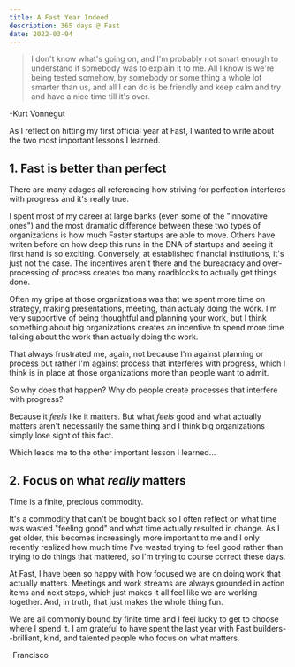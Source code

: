```yaml
---
title: A Fast Year Indeed
description: 365 days @ Fast 
date: 2022-03-04
---
```


> I don't know what's going on, and I'm probably not smart enough to understand if somebody was to explain it to me. All I know is we're being tested somehow, by somebody or some thing a whole lot smarter than us, and all I can do is be friendly and keep calm and try and have a nice time till it's over.

-Kurt Vonnegut

As I reflect on hitting my first official year at Fast, I wanted to write about the two most important lessons I learned.

## 1. Fast is better than perfect

There are many adages all referencing how striving for perfection interferes with progress and it's really true. 

I spent most of my career at large banks (even some of the "innovative ones") and the most dramatic difference between these two types of organizations is how much Faster startups are able to move. Others have writen before on how deep this runs in the DNA of startups and seeing it first hand is so exciting. Conversely, at established financial institutions, it's just not the case. The incentives aren't there and the bureacracy and over-processing of process creates too many roadblocks to actually get things done.

Often my gripe at those organizations was that we spent more time on strategy, making presentations, meeting, than actualy doing the work. I'm very supportive of being thoughtful and planning your work, but I think something about big organizations creates an incentive to spend more time talking about the work than actually doing the work.

That always frustrated me, again, not because I'm against planning or process but rather I'm against process that interferes with progress, which I think is in place at those organizations more than people want to admit. 

So why does that happen? Why do people create processes that interfere with progress?

Because it *feels* like it matters. But what *feels* good and what actually matters aren't necessarily the same thing and I think big organizations simply lose sight of this fact.

Which leads me to the other important lesson I learned...

## 2. Focus on what *really* matters

Time is a finite, precious commodity. 

It's a commodity that can't be bought back so I often reflect on what time was wasted "feeling good" and what time actually resulted in change. As I get older, this becomes increasingly more important to me and I only recently realized how much time I've wasted trying to feel good rather than trying to do things that mattered, so I'm trying to course correct these days.

At Fast, I have been so happy with how focused we are on doing work that actually matters. Meetings and work streams are always grounded in action items and next steps, which just makes it all feel like we are working together. And, in truth, that just makes the whole thing fun.

We are all commonly bound by finite time and I feel lucky to get to choose where I spend it. I am grateful to have spent the last year with Fast builders--brilliant, kind, and talented people who focus on what matters. 

-Francisco

